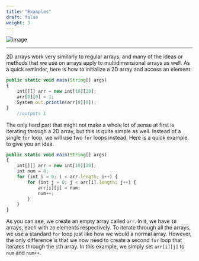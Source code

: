 ```yaml
---
title: "Examples"
draft: false
weight: 3
---
```

![image](../../img/2dexample.png)

<!--<link rel="stylesheet" href="../../style.css">-->

<hr>

2D arrays work very similarly to regular arrays, and many of the ideas or methods that we use on arrays apply to multidimensional arrays as well. As a quick reminder, here is how to initialize a 2D array and access an element:

```js javascript
public static void main(String[] args) 
{ 
    int[][] arr = new int[10][20]; 
    arr[0][0] = 1; 
    System.out.println(arr[0][0]); 
} 
    //outputs 1
```

The only hard part that might not make a whole lot of sense at first is iterating through a 2D array, but this is quite simple as well. Instead of a single `for` loop, we will use two `for` loops instead. Here is a quick example to give you an idea. 

```js javascript
public static void main(String[] args) 
{ 
    int[][] arr = new int[10][20]; 
    int num = 0;
    for (int i = 0; i < arr.length; i++) {
        for (int j = 0; j < arr[i].length; j++) {
            arr[i][j] = num;
            num++;
        }
    }
} 
```

As you can see, we create an empty array called `arr`. In it, we have `10` arrays, each with `20` elements respectively. To iterate through all the arrays, we use a standard `for` loop just like how we would a normal array. However, the only difference is that we now need to create a second `for` loop that iterates through the `i`th array. In this example, we simply set `arr[i][j]` to `num` and `num++`.
